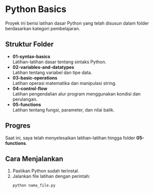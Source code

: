 # Python Basics

Proyek ini berisi latihan dasar Python yang telah disusun dalam folder berdasarkan kategori pembelajaran.

## Struktur Folder

- **01-syntax-basics**  
  Latihan-latihan dasar tentang sintaks Python.
- **02-variables-and-datatypes**  
  Latihan tentang variabel dan tipe data.
- **03-basic-operations**  
  Latihan operasi matematika dan manipulasi string.
- **04-control-flow**  
  Latihan pengendalian alur program menggunakan kondisi dan perulangan.
- **05-functions**  
  Latihan tentang fungsi, parameter, dan nilai balik.

## Progres

Saat ini, saya telah menyelesaikan latihan-latihan hingga folder **05-functions**.

## Cara Menjalankan

1. Pastikan Python sudah terinstal.
2. Jalankan file latihan dengan perintah:
   ```bash
   python nama_file.py
   ```
